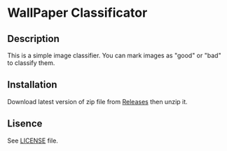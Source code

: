 # WallPaper Classificator

## Description

This is a simple image classifier. You can mark images as "good" or "bad" to classify them.

## Installation

Download latest version of zip file from [Releases](https://github.com/Ign1s-Reiga/WallPaperClassificator/releases/new) then unzip it.

## Lisence

See [LICENSE](LICENSE) file.
